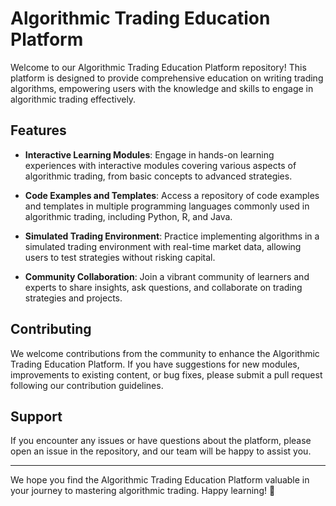 # Algorithmic Trading Education Platform

Welcome to our Algorithmic Trading Education Platform repository! This platform is designed to provide comprehensive education on writing trading algorithms, empowering users with the knowledge and skills to engage in algorithmic trading effectively.

## Features

- **Interactive Learning Modules**: Engage in hands-on learning experiences with interactive modules covering various aspects of algorithmic trading, from basic concepts to advanced strategies.
  
- **Code Examples and Templates**: Access a repository of code examples and templates in multiple programming languages commonly used in algorithmic trading, including Python, R, and Java.

- **Simulated Trading Environment**: Practice implementing algorithms in a simulated trading environment with real-time market data, allowing users to test strategies without risking capital.

- **Community Collaboration**: Join a vibrant community of learners and experts to share insights, ask questions, and collaborate on trading strategies and projects.

## Contributing

We welcome contributions from the community to enhance the Algorithmic Trading Education Platform. If you have suggestions for new modules, improvements to existing content, or bug fixes, please submit a pull request following our contribution guidelines.

## Support

If you encounter any issues or have questions about the platform, please open an issue in the repository, and our team will be happy to assist you.

---

We hope you find the Algorithmic Trading Education Platform valuable in your journey to mastering algorithmic trading. Happy learning! 🚀
